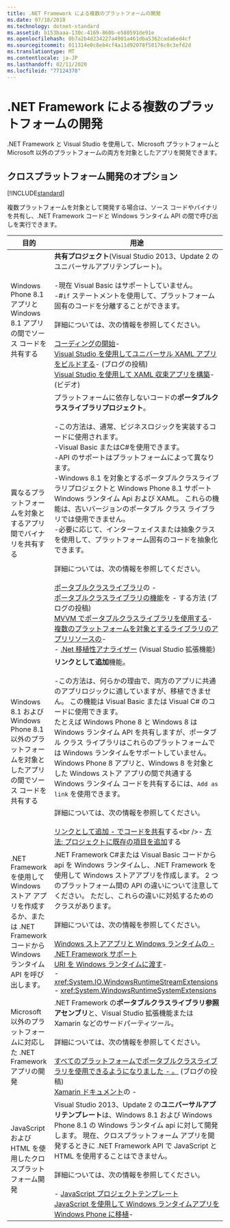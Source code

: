 ```yaml
---
title: .NET Framework による複数のプラットフォームの開発
ms.date: 07/18/2018
ms.technology: dotnet-standard
ms.assetid: b153baaa-130c-4169-860b-e580591de91e
ms.openlocfilehash: 0b7a2b4d234227a4901a461dba5362cada6ed4cf
ms.sourcegitcommit: 011314e0c8eb4cf4a11d92078f58176c8c3efd2d
ms.translationtype: MT
ms.contentlocale: ja-JP
ms.lasthandoff: 02/11/2020
ms.locfileid: "77124378"
---
```

# <a name="developing-for-multiple-platforms-with-the-net-framework"></a>.NET Framework による複数のプラットフォームの開発

.NET Framework と Visual Studio を使用して、Microsoft プラットフォームと Microsoft 以外のプラットフォームの両方を対象としたアプリを開発できます。
  
## <a name="options-for-cross-platform-development"></a>クロスプラットフォーム開発のオプション

[!INCLUDE[standard](../../../includes/pcl-to-standard.md)]
  
 複数プラットフォームを対象として開発する場合は、ソース コードやバイナリを共有し、.NET Framework コードと Windows ランタイム API の間で呼び出しを実行できます。  
  
|目的|用途|  
|-----------------------|------------|  
|Windows Phone 8.1 アプリと Windows 8.1 アプリの間でソース コードを共有する|**共有プロジェクト**(Visual Studio 2013、Update 2 のユニバーサルアプリテンプレート)。<br /><br /> -現在 Visual Basic はサポートしていません。<br />-#`if` ステートメントを使用して、プラットフォーム固有のコードを分離することができます。<br /><br /> 詳細については、次の情報を参照してください。<br /><br /> [コーディングの開始](/windows/uwp/get-started/create-uwp-apps)-   <br />[Visual Studio を使用してユニバーサル XAML アプリをビルドする](https://devblogs.microsoft.com/visualstudio/using-visual-studio-to-build-universal-xaml-apps/)-   (ブログの投稿)<br />[Visual Studio を使用して XAML 収束アプリを構築](https://channel9.msdn.com/Events/Build/2014/3-591)-   (ビデオ)|  
|異なるプラットフォームを対象とするアプリ間でバイナリを共有する|プラットフォームに依存しないコードの**ポータブルクラスライブラリプロジェクト**。<br /><br /> -この方法は、通常、ビジネスロジックを実装するコードに使用されます。<br />-Visual Basic またはC#を使用できます。<br />-API のサポートはプラットフォームによって異なります。<br />-Windows 8.1 を対象とするポータブルクラスライブラリプロジェクトと Windows Phone 8.1 サポート Windows ランタイム Api および XAML。 これらの機能は、古いバージョンのポータブル クラス ライブラリでは使用できません。<br />-必要に応じて、インターフェイスまたは抽象クラスを使用して、プラットフォーム固有のコードを抽象化できます。<br /><br /> 詳細については、次の情報を参照してください。<br /><br /> [ポータブルクラスライブラリ](cross-platform-development-with-the-portable-class-library.md)の -   <br />[ポータブルクラスライブラリの機能](https://docs.microsoft.com/archive/blogs/dsplaisted/how-to-make-portable-class-libraries-work-for-you)を -   する方法 (ブログの投稿)<br />[MVVM でポータブルクラスライブラリを使用する](using-portable-class-library-with-model-view-view-model.md)-    <br />[複数のプラットフォームを対象とするライブラリのアプリリソースの](app-resources-for-libraries-that-target-multiple-platforms.md)-    <br />-   [.Net 移植性アナライザー](https://marketplace.visualstudio.com/items?itemName=ConnieYau.NETPortabilityAnalyzer) (Visual Studio 拡張機能)|  
|Windows 8.1 および Windows Phone 8.1 以外のプラットフォームを対象としたアプリの間でソース コードを共有する|**リンクとして追加**機能。<br /><br /> -この方法は、何らかの理由で、両方のアプリに共通のアプリロジックに適していますが、移植できません。 この機能は Visual Basic または Visual C# のコードに使用できます。<br />     たとえば Windows Phone 8 と Windows 8 は Windows ランタイム API を共有しますが、ポータブル クラス ライブラリはこれらのプラットフォームでは Windows ランタイムをサポートしていません。 Windows Phone 8 アプリと、Windows 8 を対象とした Windows ストア アプリの間で共通する Windows ランタイム コードを共有するには、`Add as link` を使用できます。<br /><br /> 詳細については、次の情報を参照してください。<br /><br /> [リンクとして追加 -   でコードを共有](https://docs.microsoft.com/previous-versions/windows/apps/jj714082(v=vs.105))する<br />-   [方法: プロジェクトに既存の項目を追加](https://docs.microsoft.com/previous-versions/visualstudio/visual-studio-2010/9f4t9t92(v=vs.100))する|  
|.NET Framework を使用して Windows ストア アプリを作成するか、または .NET Framework コードから Windows ランタイム API を呼び出します。|.NET Framework C#または Visual Basic コードから api を Windows ランタイムし、.NET Framework を使用して Windows ストアアプリを作成します。 2 つのプラットフォーム間の API の違いについて注意してください。 ただし、これらの違いに対処するためのクラスがあります。<br /><br /> 詳細については、次の情報を参照してください。<br /><br /> [Windows ストアアプリと Windows ランタイムの -   .NET Framework サポート](support-for-windows-store-apps-and-windows-runtime.md) <br />[URI を Windows ランタイムに渡す](passing-a-uri-to-the-windows-runtime.md)-    <br />-   <xref:System.IO.WindowsRuntimeStreamExtensions><br />-    <xref:System.WindowsRuntimeSystemExtensions>|  
|Microsoft 以外のプラットフォームに対応した .NET Framework アプリの開発|.NET Framework の**ポータブルクラスライブラリ参照アセンブリ**と、Visual Studio 拡張機能または Xamarin などのサードパーティツール。<br /><br /> 詳細については、次の情報を参照してください。<br /><br /> [すべてのプラットフォームでポータブルクラスライブラリを使用できるようになりました -   。](https://devblogs.microsoft.com/dotnet/portable-class-library-pcl-now-available-on-all-platforms/) (ブログの投稿)<br />[Xamarin ドキュメント](/xamarin)の -   |  
|JavaScript および HTML を使用したクロスプラットフォーム開発|Visual Studio 2013、Update 2 の**ユニバーサルアプリテンプレート**は、Windows 8.1 および Windows Phone 8.1 の Windows ランタイム api に対して開発します。 現在、クロスプラットフォーム アプリを開発するときに .NET Framework API で JavaScript と HTML を使用することはできません。<br /><br /> 詳細については、次の情報を参照してください。<br /><br /> -   [JavaScript プロジェクトテンプレート](https://docs.microsoft.com/previous-versions/windows/apps/hh758331%28v=win.10%29)<br />[JavaScript を使用して Windows ランタイムアプリを Windows Phone に移植](https://docs.microsoft.com/previous-versions/windows/apps/dn636144%28v=win.10%29)-   |
